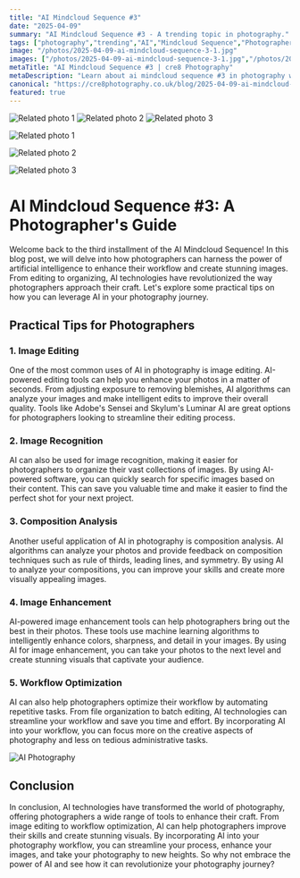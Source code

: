 ```yaml
---
title: "AI Mindcloud Sequence #3"
date: "2025-04-09"
summary: "AI Mindcloud Sequence #3 - A trending topic in photography."
tags: ["photography","trending","AI","Mindcloud Sequence","Photographer's Guide","Image Editing","Image Recognition","Composition Analysis","Image Enhancement","Workflow Optimization","Artificial Intelligence"]
image: "/photos/2025-04-09-ai-mindcloud-sequence-3-1.jpg"
images: ["/photos/2025-04-09-ai-mindcloud-sequence-3-1.jpg","/photos/2025-04-09-ai-mindcloud-sequence-3-2.jpg","/photos/2025-04-09-ai-mindcloud-sequence-3-3.jpg"]
metaTitle: "AI Mindcloud Sequence #3 | cre8 Photography"
metaDescription: "Learn about ai mindcloud sequence #3 in photography with practical tips and insights."
canonical: "https://cre8photography.co.uk/blog/2025-04-09-ai-mindcloud-sequence-3"
featured: true
---
```


<!-- Gallery as HTML -->

<div class="grid grid-cols-1 sm:grid-cols-2 md:grid-cols-3 gap-4">
  <img src="/photos/2025-04-09-ai-mindcloud-sequence-3-1.jpg" alt="Related photo 1" class="w-full rounded-lg" />
<img src="/photos/2025-04-09-ai-mindcloud-sequence-3-2.jpg" alt="Related photo 2" class="w-full rounded-lg" />
<img src="/photos/2025-04-09-ai-mindcloud-sequence-3-3.jpg" alt="Related photo 3" class="w-full rounded-lg" />
</div>


<!-- Gallery as Markdown -->
![Related photo 1](/photos/2025-04-09-ai-mindcloud-sequence-3-1.jpg)


![Related photo 2](/photos/2025-04-09-ai-mindcloud-sequence-3-2.jpg)


![Related photo 3](/photos/2025-04-09-ai-mindcloud-sequence-3-3.jpg)



# AI Mindcloud Sequence #3: A Photographer's Guide

Welcome back to the third installment of the AI Mindcloud Sequence! In this blog post, we will delve into how photographers can harness the power of artificial intelligence to enhance their workflow and create stunning images. From editing to organizing, AI technologies have revolutionized the way photographers approach their craft. Let's explore some practical tips on how you can leverage AI in your photography journey.

## Practical Tips for Photographers

### 1. Image Editing

One of the most common uses of AI in photography is image editing. AI-powered editing tools can help you enhance your photos in a matter of seconds. From adjusting exposure to removing blemishes, AI algorithms can analyze your images and make intelligent edits to improve their overall quality. Tools like Adobe's Sensei and Skylum's Luminar AI are great options for photographers looking to streamline their editing process.

### 2. Image Recognition

AI can also be used for image recognition, making it easier for photographers to organize their vast collections of images. By using AI-powered software, you can quickly search for specific images based on their content. This can save you valuable time and make it easier to find the perfect shot for your next project.

### 3. Composition Analysis

Another useful application of AI in photography is composition analysis. AI algorithms can analyze your photos and provide feedback on composition techniques such as rule of thirds, leading lines, and symmetry. By using AI to analyze your compositions, you can improve your skills and create more visually appealing images.

### 4. Image Enhancement

AI-powered image enhancement tools can help photographers bring out the best in their photos. These tools use machine learning algorithms to intelligently enhance colors, sharpness, and detail in your images. By using AI for image enhancement, you can take your photos to the next level and create stunning visuals that captivate your audience.

### 5. Workflow Optimization

AI can also help photographers optimize their workflow by automating repetitive tasks. From file organization to batch editing, AI technologies can streamline your workflow and save you time and effort. By incorporating AI into your workflow, you can focus more on the creative aspects of photography and less on tedious administrative tasks.

![AI Photography](/path/to/image)

## Conclusion

In conclusion, AI technologies have transformed the world of photography, offering photographers a wide range of tools to enhance their craft. From image editing to workflow optimization, AI can help photographers improve their skills and create stunning visuals. By incorporating AI into your photography workflow, you can streamline your process, enhance your images, and take your photography to new heights. So why not embrace the power of AI and see how it can revolutionize your photography journey?

